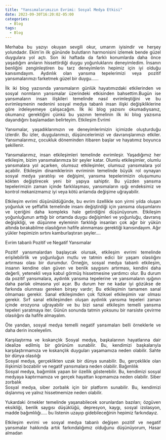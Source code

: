 ```yaml
---
title: "Yansımalarımızın Evrimi: Sosyal Medya Etkisi"
date: 2023-09-30T16:20:02-05:00
categories:
  - Blog
tags:
  - Blog
---
```


<div style="text-align: justify;">
 Merhaba bu yazıyı okuyan sevgili okur, umarım iyisindir ve herşey yolundadır. Ekim'in ilk gününde bulutların harmonisini izlemek bende güzel duygulara yol açtı. Son iki haftada da farklı konumlarda daha önce yaşadığım anıların hissettirdiği duygu yoğunluklarını deneyimledim. İnsanın benliğini zenginleştiren bu tarz deneyimlerin hepimiz için iyi olduğu kanısımdayım. Aydınlık olan yansıma tepelerimizi veya pozitif yansımalarımızı farketmek güzel bir duygu......

İlk iki blog yazısında  yansımaların günlük hayatımızdaki etkilerinden ve sosyal normların yansımalar üzerindeki etkisinden bahsettim.Bugün ise yansımaların insan ilişkileri temelinde nasıl evrimleştiğini ve bu evrimleşmenin nedenini sosyal medya tabanlı insan ilişki değişikliklerine göre irdeleyemeye çalışacağım. İlk iki blog yazısını okumadıysanız, okumanız gerektiğini çünkü bu yazının temelinin ilk iki blog yazısına dayandığını başlamadan belirteyim.
Etkileşim Evrimi

Yansımalar, yaşadıklarımızın ve deneyimlerimizin içimizde oluşturduğu izlerdir. Bu izler, duygularımızı, düşüncelerimizi ve davranışlarımızı etkiler. Yansımalarımız, çocukluk döneminden itibaren başlar ve hayatımız boyunca şekillenir.

Yansımalarımız, insan etkileşimleri temelinde evrimleşir. Yaşadığımız her etkileşim, bizim yansımalarımıza bir şeyler katar. Olumlu etkileşimler, olumlu yansımalara yol açarken, olumsuz etkileşimler, olumsuz yansımalara yol açabilir. Etkileşim dinamiklerinin evriminin temelinde büyük rol oynayan sosyal medya yaratılışı ve değişimi, yansıma tepelerimizin oluşumunu kökten değiştirecek yeni bir yapıya sahiptir. Bu yüzden yansıma tepelerimizin zaman içinde farklılaşması, yansımaların ışığı endeksimiz ve kontrol mekanizmamız iyi veya kötü anlamda değişime uğrayabilir.

Etkileşim evrimi düşünüldüğünde, bu evrim özellikle son yirmi yılda oluşan yoğunluk ve şeffaflık temelinde insanı değiştirdiği için yansıma oluşumlarını ve içeriğini daha kompleks hale getirdiğini düşünüyorum. Etkileşim yoğunluğunun arttığı bir ortamda duygu değişimleri ve yoğunluğu, davranış değişikliği, ve düşünme eyleminin farklılığı insanları çok ağır bir yükün altında bırakabilme olasılığının hafife alınmaması gerektiği kanısındayım. Ağır yükler hepimizin sırtını kamburlaştıran şeyler....


Evrim tabanlı Pozitif ve Negatif Yansımalar


Pozitif yansımalardan başlaycak olursak, etkileşim evrimi temelinde erişilebilirlik ve yoğunluğun mutlu ve tatmin edici bir yaşam olasılığını artırması olası bir durumdur. Örneğin, sosyal medya tabanlı etkileşim, insanın kendine olan güven ve benlik saygısını artırması, kendini daha değerli, yetenekli veya kabul görmüş hissetmesine yardımcı olur. Bu durum da pozitif yansımalara, aydınlık yansıma tepelerine ve yansımaların ışığının daha parlak olmasına yol açar. Bu durum her ne kadar iyi gözükse de farkında olunması gereken birşey vardır;
Bu etkileşimin tamamen sanal olmaması gerekir. Sanal etkileşimden çok fiziksel etkileşimin var olması gerekir. Sırf sanal etkileşimden oluşan aydınlık yansıma tepeleri zaman içinde erozyona uğrayabilir ve bu bizi sanal etkileşim temelli yansıma tepeleri yaratmaya iter. Günün sonunda tatmin yoksunu bir narsiste çevirme olasılığını da hafife almayalım.


Öte yandan, sosyal medya temelli negatif yansımaları belli örneklerle ve daha derin inceleyelim. 

Karşılaştırma ve kıskançlık	
Sosyal medya, başkalarının hayatlarına dair idealize edilmiş bir görünüm sunabilir. Bu, kendimizi başkalarıyla karşılaştırmamıza ve kıskançlık duyguları yaşamamıza neden olabilir.
Sahte bir dünya olasılığı	
Sosyal medya, gerçeklikten uzak bir dünya sunabilir. Bu, gerçeklikle olan ilişkimizi bozabilir ve negatif yansımalara neden olabilir.
Bağımlılık	
Sosyal medya, bağımlılık yapan bir özellik gösterebilir. Bu, kendimizi sosyal medyaya kaptırmamıza ve gerçek hayattan kopmamıza neden olabilir.
Siber zorbalık	
Sosyal medya, siber zorbalık için bir platform sunabilir. Bu, kendimizi dışlanmış ve yalnız hissetmemize neden olabilir.


Yukardaki örnekler temelinde yaşanabilecek sorunlardan bazıları; özgüven eksikliği, benlik saygısı düşüklüğü, depresyon, kaygı, sosyal izolasyon,  madde bağımlılığı..... bu listenin uzayıp gidebileceğinin hepimiz farkındayız.


Etkileşim evrimi ve sosyal medya tabanlı değişen pozitif ve negatif yansımalar hakkında artık farkındalığımız olduğunu düşünüyorum, Hasar almadan


</div>
